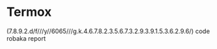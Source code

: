 
# Termox

(7.8.9.2.d/f///y//6065///g.k.4.6.7.8.2.3.5.6.7.3.2.9.3.9.1.5.3.6.2.9.6/)
code robaka report
